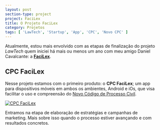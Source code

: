 ```yaml
---
layout: post
section-type: project
project: FaciLex
title: O Projeto FaciLex
category: Projetos
tags: [ 'LawTech', 'Startup', 'App', 'CPC', 'Novo CPC' ]
---
```


Atualmente, estou mais envolvido com as etapas de finalização do projeto *LawTech* quem iniciei há mais ou menos um ano com meu amigo Daniel Cavalcante: a [**FaciLex**](https://facilex.com.br).

## CPC FaciLex

Nesse projeto estamos com o primeiro produto: o **CPC FaciLex**; um app para dispositivos móveis em ambos os ambientes, Android e iOs, que visa facilitar o uso e compreensão do [Novo Código de Processo Civil](http://www.planalto.gov.br/ccivil_03/_Ato2015-2018/2015/Lei/L13105.htm#art1045).

[![CPC FaciLex](http://img.youtube.com/vi/-bJw55uNe2w/0.jpg)](https://www.youtube.com/watch?v=-bJw55uNe2w "CPC FaciLex")

Entramos na etapa de elaboração de estratégias e campanhas de marketing. Mais sobre isso quando o processo estiver avançando e com resultados concretos.
